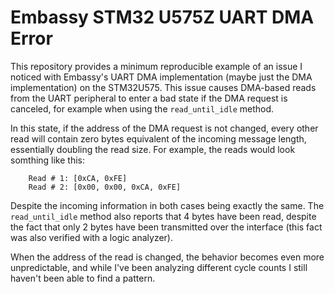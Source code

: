 # Embassy STM32 U575Z UART DMA Error

This repository provides a minimum reproducible example of an issue I
noticed with Embassy's UART DMA implementation (maybe just the DMA
implementation) on the STM32U575. This issue causes DMA-based reads from
the UART peripheral to enter a bad state if the DMA request is canceled,
for example when using the `read_until_idle` method.

In this state, if the address of the DMA request is not changed, every
other read will contain zero bytes equivalent of the incoming message
length, essentially doubling the read size. For example, the reads would
look somthing like this:

```
    Read # 1: [0xCA, 0xFE]
    Read # 2: [0x00, 0x00, 0xCA, 0xFE]
```

Despite the incoming information in both cases being exactly the same.
The `read_until_idle` method also reports that 4 bytes have been read,
despite the fact that only 2 bytes have been transmitted over the
interface (this fact was also verified with a logic analyzer).

When the address of the read is changed, the behavior becomes even more
unpredictable, and while I've been analyzing different cycle counts I
still haven't been able to find a pattern.

